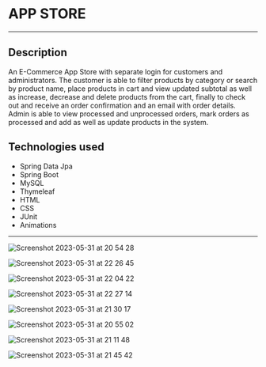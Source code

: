 # APP STORE

---

## Description

An E-Commerce App Store with separate login for customers and administrators. The customer is able to filter products by category or search by product name, place products in cart and view updated subtotal as well as increase, decrease and delete products from the cart, finally to check out and receive an order confirmation and an email with order details. Admin is able to view processed and unprocessed orders, mark orders as processed and add as well as update products in the system.   

## Technologies used

- Spring Data Jpa
- Spring Boot
- MySQL
- Thymeleaf
- HTML
- CSS
- JUnit
- Animations

---
![Screenshot 2023-05-31 at 20 54 28](https://github.com/AnnaAxelsson051/E-Commerce-Store-New/assets/103879144/8708aa15-2605-462b-988a-109ed60b5b09)

![Screenshot 2023-05-31 at 22 26 45](https://github.com/AnnaAxelsson051/E-Commerce-Store-New/assets/103879144/96061004-9885-4d1e-9dbe-eaa65d201b08)

![Screenshot 2023-05-31 at 22 04 22](https://github.com/AnnaAxelsson051/E-Commerce-Store-New/assets/103879144/9fe8b30b-8b0e-4c2c-94ad-35ff7e27c66f)

![Screenshot 2023-05-31 at 22 27 14](https://github.com/AnnaAxelsson051/E-Commerce-Store-New/assets/103879144/f46d7128-8255-417b-9e97-cf872432fb75)

![Screenshot 2023-05-31 at 21 30 17](https://github.com/AnnaAxelsson051/E-Commerce-Store-New/assets/103879144/51f0290c-fdae-4898-82eb-136c80e24c22)

![Screenshot 2023-05-31 at 20 55 02](https://github.com/AnnaAxelsson051/E-Commerce-Store-New/assets/103879144/30ac4a41-8669-440b-a544-dcaacf3dfbd1)

![Screenshot 2023-05-31 at 21 11 48](https://github.com/AnnaAxelsson051/E-Commerce-Store-New/assets/103879144/61180e11-f073-4400-9be5-3f0a229a0f40)

![Screenshot 2023-05-31 at 21 45 42](https://github.com/AnnaAxelsson051/E-Commerce-Store-New/assets/103879144/227d7e77-9775-4224-a18f-0c4513976483)